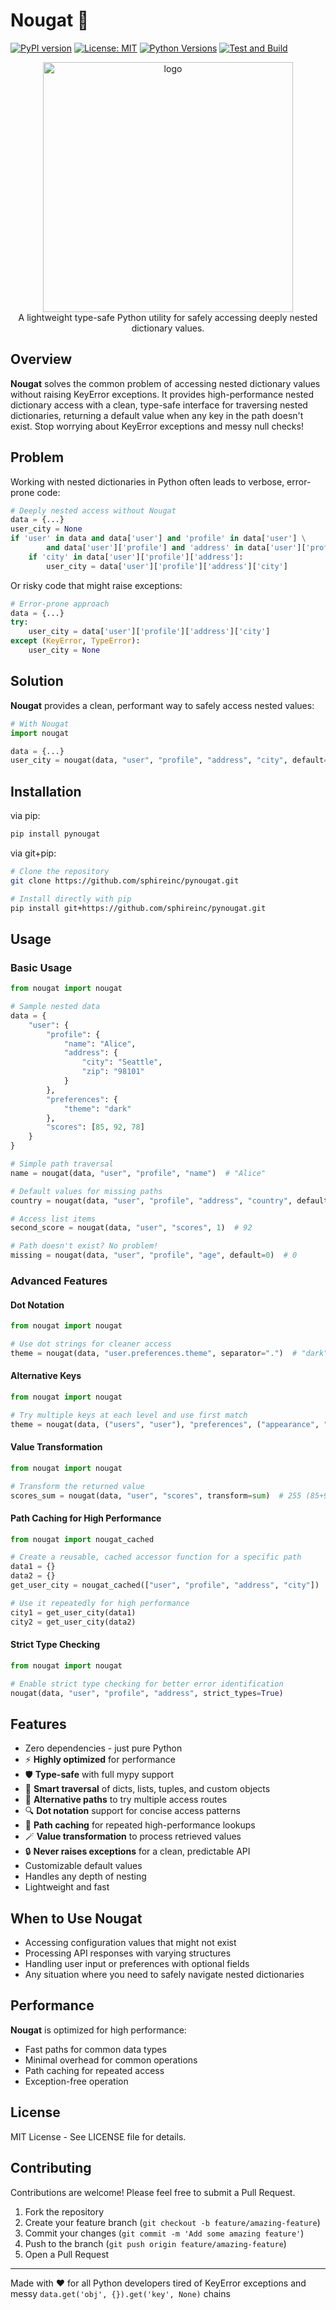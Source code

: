 # Nougat 🍫

[![PyPI version](https://badge.fury.io/py/pynougat.svg)](https://badge.fury.io/py/py-nougat)
[![License: MIT](https://img.shields.io/badge/License-MIT-yellow.svg)](https://opensource.org/licenses/MIT)
[![Python Versions](https://img.shields.io/pypi/pyversions/pynougat.svg)](https://pypi.org/project/py-nougat/)
[![Test and Build](https://github.com/sphireinc/py-nougat/actions/workflows/test-and-build.yml/badge.svg)](https://github.com/sphireinc/pynougat/actions/workflows/test-and-build.yml)

<div align="center">
    <img src="logo/primary.svg" width="400px"  alt="logo" /><br/>
    A lightweight type-safe Python utility for safely accessing deeply nested dictionary values.
</div>

## Overview

**Nougat** solves the common problem of accessing nested dictionary values without raising KeyError
exceptions. It provides high-performance nested dictionary access with a clean, type-safe interface
for traversing nested dictionaries, returning a default value when any key in the path doesn't exist. 
Stop worrying about KeyError exceptions and messy null checks!

## Problem

Working with nested dictionaries in Python often leads to verbose, error-prone code:

```python
# Deeply nested access without Nougat
data = {...}
user_city = None
if 'user' in data and data['user'] and 'profile' in data['user'] \
        and data['user']['profile'] and 'address' in data['user']['profile']:
    if 'city' in data['user']['profile']['address']:
        user_city = data['user']['profile']['address']['city']
```

Or risky code that might raise exceptions:

```python
# Error-prone approach
data = {...}
try:
    user_city = data['user']['profile']['address']['city']
except (KeyError, TypeError):
    user_city = None
```

## Solution

**Nougat** provides a clean, performant way to safely access nested values:

```python
# With Nougat
import nougat 

data = {...}
user_city = nougat(data, "user", "profile", "address", "city", default="Unknown")
```


## Installation

via pip:

```bash
pip install pynougat
```

via git+pip:

```bash
# Clone the repository
git clone https://github.com/sphireinc/pynougat.git

# Install directly with pip
pip install git+https://github.com/sphireinc/pynougat.git
```

## Usage

### Basic Usage

```python
from nougat import nougat

# Sample nested data
data = {
    "user": {
        "profile": {
            "name": "Alice",
            "address": {
                "city": "Seattle",
                "zip": "98101"
            }
        },
        "preferences": {
            "theme": "dark"
        },
        "scores": [85, 92, 78]
    }
}

# Simple path traversal
name = nougat(data, "user", "profile", "name")  # "Alice"

# Default values for missing paths
country = nougat(data, "user", "profile", "address", "country", default="USA")  # "USA"

# Access list items
second_score = nougat(data, "user", "scores", 1)  # 92

# Path doesn't exist? No problem!
missing = nougat(data, "user", "profile", "age", default=0)  # 0
```

### Advanced Features

#### Dot Notation

```python
from nougat import nougat

# Use dot strings for cleaner access
theme = nougat(data, "user.preferences.theme", separator=".")  # "dark"
```

#### Alternative Keys

```python
from nougat import nougat

# Try multiple keys at each level and use first match
theme = nougat(data, ("users", "user"), "preferences", ("appearance", "theme"))
```

#### Value Transformation

```python
from nougat import nougat

# Transform the returned value
scores_sum = nougat(data, "user", "scores", transform=sum)  # 255 (85+92+78)
```

#### Path Caching for High Performance

```python
from nougat import nougat_cached

# Create a reusable, cached accessor function for a specific path
data1 = {}
data2 = {}
get_user_city = nougat_cached(["user", "profile", "address", "city"])

# Use it repeatedly for high performance
city1 = get_user_city(data1)
city2 = get_user_city(data2)
```

#### Strict Type Checking

```python
from nougat import nougat

# Enable strict type checking for better error identification
nougat(data, "user", "profile", "address", strict_types=True)
```

## Features

- Zero dependencies - just pure Python
- ⚡ **Highly optimized** for performance
- 🛡️ **Type-safe** with full mypy support
- 🧠 **Smart traversal** of dicts, lists, tuples, and custom objects
- 🔄 **Alternative paths** to try multiple access routes
- 🔍 **Dot notation** support for concise access patterns
- 🚀 **Path caching** for repeated high-performance lookups
- 🪄 **Value transformation** to process retrieved values
- 🔒 **Never raises exceptions** for a clean, predictable API
- Customizable default values
- Handles any depth of nesting
- Lightweight and fast

## When to Use Nougat

- Accessing configuration values that might not exist
- Processing API responses with varying structures
- Handling user input or preferences with optional fields
- Any situation where you need to safely navigate nested dictionaries

## Performance

**Nougat** is optimized for high performance:

- Fast paths for common data types
- Minimal overhead for common operations
- Path caching for repeated access
- Exception-free operation

## License

MIT License - See LICENSE file for details.

## Contributing

Contributions are welcome! Please feel free to submit a Pull Request.

1. Fork the repository
2. Create your feature branch (`git checkout -b feature/amazing-feature`)
3. Commit your changes (`git commit -m 'Add some amazing feature'`)
4. Push to the branch (`git push origin feature/amazing-feature`)
5. Open a Pull Request

---

Made with ❤️ for all Python developers tired of KeyError exceptions and messy `data.get('obj', {}).get('key', None)` chains